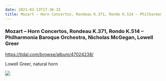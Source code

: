 ```yaml
---
date: 2021-03-13T17-36-33
title: Mozart – Horn Concertos, Rondeau K.371, Rondo K.514 – Philharmonia Baroque Orchestra, Nicholas McGegan, Lowell Greer
---
```

### Mozart – Horn Concertos, Rondeau K.371, Rondo K.514 – Philharmonia Baroque Orchestra, Nicholas McGegan, Lowell Greer
https://tidal.com/browse/album/47024238/

Lowell Greer, natural horn

![](dayone-moment://E1DE6868134541F3B45EB86C9393A7E6)
